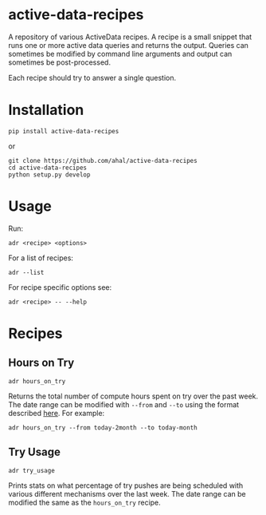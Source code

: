 # active-data-recipes

A repository of various ActiveData recipes. A recipe is a small snippet that runs one or more active
data queries and returns the output. Queries can sometimes be modified by command line arguments and
output can sometimes be post-processed.

Each recipe should try to answer a single question.

# Installation

    pip install active-data-recipes

or

    git clone https://github.com/ahal/active-data-recipes
    cd active-data-recipes
    python setup.py develop

# Usage

Run:

    adr <recipe> <options>

For a list of recipes:

    adr --list

For recipe specific options see:

    adr <recipe> -- --help

# Recipes

## Hours on Try

    adr hours_on_try

Returns the total number of compute hours spent on try over the past week. The date range can be
modified with `--from` and `--to` using the format described [here][0]. For example:

    adr hours_on_try --from today-2month --to today-month

## Try Usage

    adr try_usage

Prints stats on what percentage of try pushes are being scheduled with various different mechanisms
over the last week. The date range can be modified the same as the `hours_on_try` recipe.

[0]: https://github.com/klahnakoski/ActiveData/blob/dev/docs/jx_time.md
